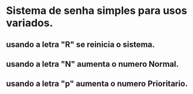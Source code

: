 # Sistema de senha simples para usos variados.

## usando a letra "R" se reinicia o sistema.
## usando a letra "N"  aumenta o numero Normal.
## usando a letra "p" aumenta o numero Prioritario. 

